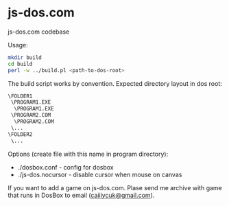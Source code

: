 js-dos.com
==========

js-dos.com codebase

Usage:
```sh
mkdir build
cd build
perl -w ../build.pl <path-to-dos-root>
```

The build script works by convention. Expected directory layout in dos root:
```sh
\FOLDER1
 \PROGRAM1.EXE
  \PROGRAM1.EXE
 \PROGRAM2.COM
  \PROGRAM2.COM
 \...
\FOLDER2
 \...
```

Options (create file with this name in program directory):
* ./dosbox.conf - config for dosbox
* ./js-dos.nocursor - disable cursor when mouse on canvas

If you want to add a game on js-dos.com. Plase send me archive with game that runs in DosBox to 
email (caiiiycuk@gmail.com).
